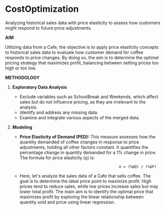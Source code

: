 # CostOptimization
Analyzing historical sales data with price elasticity to assess how customers might respond to future price adjustments.

**AIM**

Utilizing data from a Cafe, the objective is to apply price elasticity concepts to historical sales data to evaluate how customer demand for coffee responds to price changes. By doing so, the aim is to determine the optimal pricing strategy that maximizes profit, balancing between setting prices too high or too low.

**METHODOLOGY**

1. **Exploratory Data Analysis**
   - Exclude variables such as SchoolBreak and Weekends, which affect sales but do not influence pricing, as they are irrelevant to the analysis.
   - Identify and address any missing data.
   - Examine and integrate various aspects of the merged data.

2. **Modeling**
   - **Price Elasticity of Demand (PED):** This measure assesses how the quantity demanded of coffee changes in response to price adjustments, holding all other factors constant. It quantifies the percentage change in quantity demanded for a 1% change in price. The formula for price elasticity (ǫ) is:

                                                      e = (%ΔQ) / (%ΔP)

   - Here, let's analyze the sales data of a Cafe that sells coffee. The goal is to determine the ideal price point to maximize profit. High prices tend to reduce sales, while low prices increase sales but may lower total profit. The main aim is to identify the optimal price that maximizes profit by exploring the linear relationship between quantity sold and price using linear regression.
